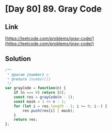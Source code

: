 # [Day 80] 89. Gray Code

<a name="K2ttV"></a>
## Link
[https://leetcode.com/problems/gray-code/](https://leetcode.com/problems/gray-code/)
<a name="JZyTP"></a>
## Solution
```javascript
/**
 * @param {number} n
 * @return {number[]}
 */
var grayCode = function(n) {
    if (n === 0) return [0];
    const res = grayCode(n - 1);
    const mask = 1 << n - 1;
    for (let i = res.length - 1; i >= 0; i--) {
        res.push(res[i] | mask);
    }
    return res;    
};
```


